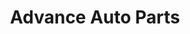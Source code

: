 ---
title: "Advance Auto Parts"
url: /rochester/advance-auto-parts-west-henrietta-road/
shop: car parts
---